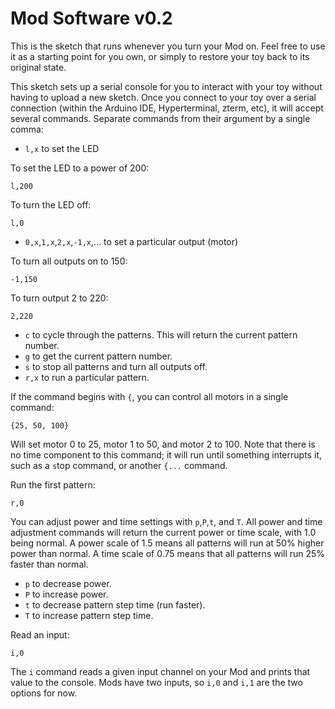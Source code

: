 Mod Software v0.2
=====

This is the sketch that runs whenever you turn your Mod on. Feel free to use it as a starting point for you own, or simply to restore your toy back to its original state.

This sketch sets up a serial console for you to interact with your toy without having to upload a new sketch. Once you connect to your toy over a serial connection (within the Arduino IDE, Hyperterminal, zterm, etc), it will accept several commands. Separate commands from their argument by a single comma:

* `l,x` to set the LED

To set the LED to a power of 200:
```
l,200
```

To turn the LED off:
```
l,0
```

* `0,x`,`1,x`,`2,x`,`-1,x`,... to set a particular output (motor)

To turn all outputs on to 150:
```
-1,150
```

To turn output 2 to 220:
```
2,220
```

* `c` to cycle through the patterns. This will return the current pattern number.
* `g` to get the current pattern number.
* `s` to stop all patterns and turn all outputs off.
* `r,x` to run a particular pattern.

If the command begins with `{`, you can control all motors in a single command:
```
{25, 50, 100}
```
Will set motor 0 to 25, motor 1 to 50, and motor 2 to 100. Note that there is no time component to this command; it will run until something interrupts it, such as a `s`top command, or another `{...` command.

Run the first pattern:
```
r,0
```

You can adjust power and time settings with `p`,`P`,`t`, and `T`. All power and time adjustment commands will return the current power or time scale, with 1.0 being normal. A power scale of 1.5 means all patterns will run at 50% higher power than normal. A time scale of 0.75 means that all patterns will run 25% faster than normal.

* `p` to decrease power.
* `P` to increase power.
* `t` to decrease pattern step time (run faster).
* `T` to increase pattern step time.

Read an input:
```
i,0
```

The `i` command reads a given input channel on your Mod and prints that value to the console. Mods have two inputs, so `i,0` and `i,1` are the two options for now.
